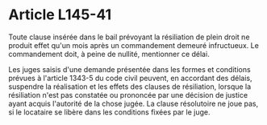 # Article L145-41

Toute clause insérée dans le bail prévoyant la résiliation de plein droit ne produit effet qu'un mois après un commandement demeuré infructueux. Le commandement doit, à peine de nullité, mentionner ce délai.

Les juges saisis d'une demande présentée dans les formes et conditions prévues à l'article 1343-5 du code civil peuvent, en accordant des délais, suspendre la réalisation et les effets des clauses de résiliation, lorsque la résiliation n'est pas constatée ou prononcée par une décision de justice ayant acquis l'autorité de la chose jugée. La clause résolutoire ne joue pas, si le locataire se libère dans les conditions fixées par le juge.

